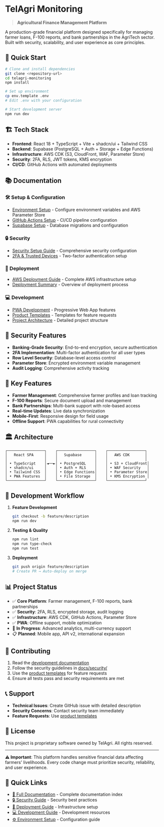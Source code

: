 # TelAgri Monitoring

> **Agricultural Finance Management Platform**

A production-grade financial platform designed specifically for managing farmer loans, F-100 reports, and bank partnerships in the AgriTech sector. Built with security, scalability, and user experience as core principles.

## 🚀 Quick Start

```bash
# Clone and install dependencies
git clone <repository-url>
cd telagri-monitoring
npm install

# Set up environment
cp env.template .env
# Edit .env with your configuration

# Start development server
npm run dev
```

## 🏗️ Tech Stack

- **Frontend**: React 18 + TypeScript + Vite + shadcn/ui + Tailwind CSS
- **Backend**: Supabase (PostgreSQL + Auth + Storage + Edge Functions)
- **Infrastructure**: AWS CDK (S3, CloudFront, WAF, Parameter Store)
- **Security**: 2FA, RLS, JWT tokens, KMS encryption
- **CI/CD**: GitHub Actions with automated deployments

## 📚 Documentation

### 🛠️ Setup & Configuration
- [Environment Setup](docs/setup/environment.md) - Configure environment variables and AWS Parameter Store
- [GitHub Actions Setup](docs/setup/github.md) - CI/CD pipeline configuration
- [Supabase Setup](docs/setup/supabase.md) - Database migrations and configuration

### 🔒 Security
- [Security Setup Guide](docs/security/setup.md) - Comprehensive security configuration
- [2FA & Trusted Devices](docs/security/2fa-trusted-devices.md) - Two-factor authentication setup

### 🚀 Deployment
- [AWS Deployment Guide](docs/deployment/aws.md) - Complete AWS infrastructure setup
- [Deployment Summary](docs/deployment/summary.md) - Overview of deployment process

### 💻 Development
- [PWA Development](docs/development/pwa.md) - Progressive Web App features
- [Product Templates](docs/development/product-templates.md) - Templates for feature requests
- [Project Architecture](docs/development/project-prompt.md) - Detailed project structure

## 🔐 Security Features

- **Banking-Grade Security**: End-to-end encryption, secure authentication
- **2FA Implementation**: Multi-factor authentication for all user types
- **Row Level Security**: Database-level access control
- **Parameter Store**: Encrypted environment variable management
- **Audit Logging**: Comprehensive activity tracking

## 🎯 Key Features

- **Farmer Management**: Comprehensive farmer profiles and loan tracking
- **F-100 Reports**: Secure document upload and management
- **Bank Partnerships**: Multi-bank support with role-based access
- **Real-time Updates**: Live data synchronization
- **Mobile-First**: Responsive design for field usage
- **Offline Support**: PWA capabilities for rural connectivity

## 🏛️ Architecture

```
┌─────────────────┐    ┌─────────────────┐    ┌─────────────────┐
│   React SPA     │    │   Supabase      │    │   AWS CDK       │
│                 │    │                 │    │                 │
│ • TypeScript    │◄──►│ • PostgreSQL    │    │ • S3 + CloudFront│
│ • shadcn/ui     │    │ • Auth + RLS    │    │ • WAF Security   │
│ • Tailwind CSS  │    │ • Edge Functions│    │ • Parameter Store│
│ • PWA Features  │    │ • File Storage  │    │ • KMS Encryption │
└─────────────────┘    └─────────────────┘    └─────────────────┘
```

## 🔄 Development Workflow

1. **Feature Development**
   ```bash
   git checkout -b feature/description
   npm run dev
   ```

2. **Testing & Quality**
   ```bash
   npm run lint
   npm run type-check
   npm run test
   ```

3. **Deployment**
   ```bash
   git push origin feature/description
   # Create PR → Auto-deploy on merge
   ```

## 📊 Project Status

- ✅ **Core Platform**: Farmer management, F-100 reports, bank partnerships
- ✅ **Security**: 2FA, RLS, encrypted storage, audit logging
- ✅ **Infrastructure**: AWS CDK, GitHub Actions, Parameter Store
- ✅ **PWA**: Offline support, mobile optimization
- 🔄 **In Progress**: Advanced analytics, multi-currency support
- 📋 **Planned**: Mobile app, API v2, international expansion

## 🤝 Contributing

1. Read the [development documentation](docs/development/)
2. Follow the security guidelines in [docs/security/](docs/security/)
3. Use the [product templates](docs/development/product-templates.md) for feature requests
4. Ensure all tests pass and security requirements are met

## 📞 Support

- **Technical Issues**: Create GitHub issue with detailed description
- **Security Concerns**: Contact security team immediately
- **Feature Requests**: Use [product templates](docs/development/product-templates.md)

## 📄 License

This project is proprietary software owned by TelAgri. All rights reserved.

---

**⚠️ Important**: This platform handles sensitive financial data affecting farmers' livelihoods. Every code change must prioritize security, reliability, and user experience.

## 🔗 Quick Links

- [📖 Full Documentation](docs/) - Complete documentation index
- [🔒 Security Guide](docs/security/setup.md) - Security best practices
- [🚀 Deployment Guide](docs/deployment/aws.md) - Infrastructure setup
- [💻 Development Guide](docs/development/) - Development resources
- [⚙️ Environment Setup](docs/setup/environment.md) - Configuration guide